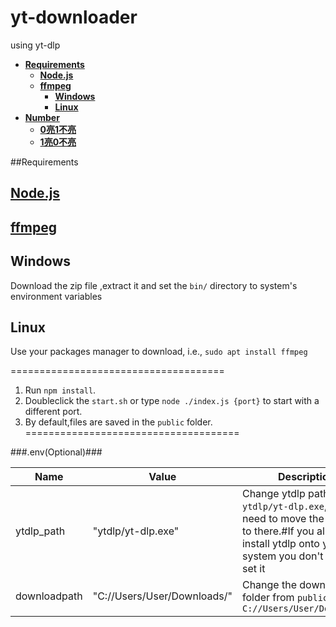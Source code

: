 # yt-downloader
using yt-dlp

<div style="font-weight:bold;">

* [Requirements](#Requirements)
   * [Node.js](#Node.js)
   * [ffmpeg](#ffmpeg)
      * [Windows](#Windows)
      * [Linux](#Linux)
* [Number](#Number)
    * [0亮1不亮](#Number-0亮1不亮)
    * [1亮0不亮](#Number-1亮0不亮)

</div>

##Requirements
## [Node.js](https://nodejs.org/en/download/)

## [ffmpeg](https://github.com/BtbN/FFmpeg-Builds/releases)
  ## Windows
  Download the zip file ,extract it and set the `bin/` directory to system's environment variables

  ## Linux
  Use your packages manager to download, i.e., `sudo apt install ffmpeg`


=====================================
1. Run `npm install`.
2. Doubleclick the `start.sh` or type `node ./index.js {port}` to start with a different port.
3. By default,files are saved in the `public` folder.
=====================================

###.env(Optional)###

Name | Value | Description
---|---|---
ytdlp_path | "ytdlp/yt-dlp.exe" | Change ytdlp path to `ytdlp/yt-dlp.exe`,You also need to move the ytdlp file to there.#If you already install ytdlp onto your system you don't have to set it
downloadpath | "C://Users/User/Downloads/" | Change the download folder from `public` to `C://Users/User/Downloads/`
